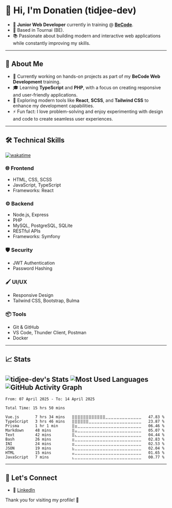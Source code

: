 # 👋 Hi, I'm Donatien (tidjee-dev)

- 🎯 **Junior Web Developer** currently in training @ [**BeCode**](https://becode.org/all-trainings/pedagogical-framework-junior-developer/).
- 📍 Based in Tournai (BE).
- 📚 Passionate about building modern and interactive web applications while constantly improving my skills.

---

## 🌟 About Me

- 🔭 Currently working on hands-on projects as part of my **BeCode Web Development** training.
- 🎓 Learning **TypeScript** and **PHP**, with a focus on creating responsive and user-friendly applications.
- 🌱 Exploring modern tools like **React**, **SCSS**, and **Tailwind CSS** to enhance my development capabilities.
- ⚡ Fun fact: I love problem-solving and enjoy experimenting with design and code to create seamless user experiences.

---

## 🛠️ Technical Skills

[![wakatime](https://wakatime.com/badge/user/c1619225-440d-4255-8541-f91f164193fc.svg?style=for-the-badge)](https://wakatime.com/@c1619225-440d-4255-8541-f91f164193fc)

### 🌐 **Frontend**

- HTML, CSS, SCSS
- JavaScript, TypeScript
- Frameworks: React

### ⚙️ **Backend**

- Node.js, Express
- PHP
- MySQL, PostgreSQL, SQLite
- RESTful APIs
- Frameworks: Symfony

### 🛡️ **Security**

- JWT Authentication
- Password Hashing

### 🖌️ **UI/UX**

- Responsive Design
- Tailwind CSS, Bootstrap, Bulma

### 📦 **Tools**

- Git & GitHub
- VS Code, Thunder Client, Postman
- Docker

---

## 📈 Stats

## ![tidjee-dev's Stats](https://github-readme-stats.vercel.app/api?username=tidjee-dev&theme=nightowl&show_icons=true&hide_border=false&count_private=true) ![Most Used Languages](https://github-readme-stats.vercel.app/api/top-langs/?username=tidjee-dev&layout=compact&langs_count=20&theme=nightowl) ![GitHub Activity Graph](https://github-readme-activity-graph.vercel.app/graph?username=tidjee-dev&theme=nightowl)

<!--START_SECTION:waka-->

```text
From: 07 April 2025 - To: 14 April 2025

Total Time: 15 hrs 50 mins

Vue.js       7 hrs 34 mins   ⣿⣿⣿⣿⣿⣿⣿⣿⣿⣿⣿⣿⣀⣀⣀⣀⣀⣀⣀⣀⣀⣀⣀⣀⣀   47.83 %
TypeScript   3 hrs 46 mins   ⣿⣿⣿⣿⣿⣿⣀⣀⣀⣀⣀⣀⣀⣀⣀⣀⣀⣀⣀⣀⣀⣀⣀⣀⣀   23.87 %
Prisma       1 hr 1 min      ⣿⣶⣀⣀⣀⣀⣀⣀⣀⣀⣀⣀⣀⣀⣀⣀⣀⣀⣀⣀⣀⣀⣀⣀⣀   06.46 %
Markdown     48 mins         ⣿⣤⣀⣀⣀⣀⣀⣀⣀⣀⣀⣀⣀⣀⣀⣀⣀⣀⣀⣀⣀⣀⣀⣀⣀   05.07 %
Text         42 mins         ⣿⣄⣀⣀⣀⣀⣀⣀⣀⣀⣀⣀⣀⣀⣀⣀⣀⣀⣀⣀⣀⣀⣀⣀⣀   04.44 %
Bash         26 mins         ⣶⣀⣀⣀⣀⣀⣀⣀⣀⣀⣀⣀⣀⣀⣀⣀⣀⣀⣀⣀⣀⣀⣀⣀⣀   02.83 %
INI          24 mins         ⣶⣀⣀⣀⣀⣀⣀⣀⣀⣀⣀⣀⣀⣀⣀⣀⣀⣀⣀⣀⣀⣀⣀⣀⣀   02.53 %
JSON         19 mins         ⣦⣀⣀⣀⣀⣀⣀⣀⣀⣀⣀⣀⣀⣀⣀⣀⣀⣀⣀⣀⣀⣀⣀⣀⣀   02.04 %
HTML         15 mins         ⣤⣀⣀⣀⣀⣀⣀⣀⣀⣀⣀⣀⣀⣀⣀⣀⣀⣀⣀⣀⣀⣀⣀⣀⣀   01.65 %
JavaScript   7 mins          ⣄⣀⣀⣀⣀⣀⣀⣀⣀⣀⣀⣀⣀⣀⣀⣀⣀⣀⣀⣀⣀⣀⣀⣀⣀   00.77 %
```

<!--END_SECTION:waka-->

---

<!-- ## 🚀 Recent Projects

- 🌐 **React To-Do List**

  A simple yet powerful To-Do List application built with **React**.

  [v1] Users can add, delete, and mark tasks as completed. The tasks are stored in the local storage, ensuring data persistence across sessions.

  [v2] The application features a calendar view for easy task scheduling and an export/import feature.

  _Technologies used:_

  - React,
  - CSS & SCSS,
  - TypeScript.

  **What I learned**:

  This project helped me deepen my understanding of state management, component-based architecture, and dynamic styling in React.

  [View Project v_1 code](https://github.com/tidjee-dev/todo-list-react-v_1) | [View Project v_2 code](https://github.com/tidjee-dev/todo-list-react-v_2)

  [View Project v_1 demo](https://todo-list-react-v-1.vercel.app/) | [View Project v_2 demo](https://todo-list-react-v-2.vercel.app/)

--- -->

## 🤝 Let's Connect

<!-- - 🌍 [Portfolio (WIP)](#) -->

- 💼 [LinkedIn](https://linkedin.com/in/donatien-pinet)

Thank you for visiting my profile! 🚀
